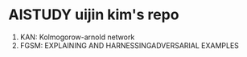 # AISTUDY uijin kim's repo

1. KAN: Kolmogorow-arnold network
2. FGSM: EXPLAINING AND HARNESSINGADVERSARIAL EXAMPLES